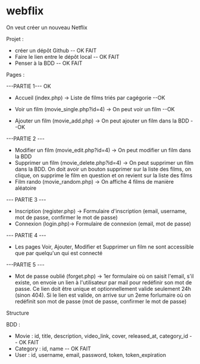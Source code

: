 # webflix

On veut créer un nouveau Netflix

Projet :
- créer un dépôt Github -- OK FAIT
- Faire le lien entre le dépôt local -- OK FAIT
- Penser à la BDD -- OK FAIT

Pages :

---PARTIE 1--- OK
- Accueil (index.php) -> Liste de films triés par cagégorie --OK

- Voir un film (movie_single.php?id=4) -> On peut voir un film --OK
- Ajouter un film (movie_add.php) -> On peut ajouter un film dans la BDD --OK

---PARTIE 2 ---
- Modifier un film (movie_edit.php?id=4) -> On peut modifier un film dans la BDD
- Supprimer un film (movie_delete.php?id=4) -> On peut supprimer un film dans la BDD. On doit avoir un bouton supprimer sur la liste des films, on clique, on supprime le film en question et on revient sur la liste des films
- Film rando (movie_random.php) -> On affiche 4 films de manière aléatoire

--- PARTIE 3 ---
- Inscription (register.php) -> Formulaire d'inscription (email, username, mot de passe, confirmer le mot de passe)
- Connexion (login.php)-> Formulaire de connexion (email, mot de passe)

--- PARTIE 4 ---
- Les pages Voir, Ajouter, Modifier et Supprimer un film ne sont accessible que par quelqu'un qui est connecté

---PARTIE 5 ---
- Mot de passe oublié  (forget.php) -> 1er formulaire où on saisit l'email, s'il existe, on envoie un lien à l'utilisateur par mail pour redéfinir son mot de passe. Ce lien doit être unique et optionnellement valide seulement 24h (sinon 404). Si le lien est valide, on arrive sur un 2eme forlumaire où on redéfinit son mot de passe (mot de passe, confirmer le mot de passe)


Structure

BDD :
- Movie : id, title, description, video_link, cover, released_at, category_id -- OK FAIT
- Category : id, name -- OK FAIT
- User : id, username, email, password, token, token_expiration